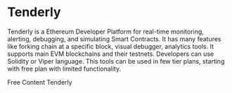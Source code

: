 # Tenderly

Tenderly is a Ethereum Developer Platform for real-time monitoring, alerting, debugging, and simulating Smart Contracts. 
It has many features like forking chain at a specific block, visual debugger, analytics tools. It supports main EVM blockchains and their testnets.
Developers can use Solidity or Viper language. This tools can be used in few tier plans, starting with free plan with limited functionality.

<ResourceGroupTitle>Free Content</ResourceGroupTitle>
<BadgeLink badgeText='Read' colorScheme='yellow' href='https://tenderly.co/'>Tenderly</BadgeLink>
